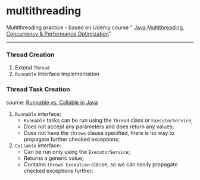 # multithreading
Multithreading practice - based on Udemy course " [Java Multithreading, Concurrency &amp; Performance Optimization](https://www.udemy.com/course/java-multithreading-concurrency-performance-optimization/)"

----
### Thread Creation
1. Extend `Thread`
2. `Runnable` Interface Implementation

### Thread Task Creation
source: [Runnable vs. Callable in Java](https://www.baeldung.com/java-runnable-callable)
1. `Runnable` interface:  
   + `Runnable` tasks can be run using the `Thread` class or `ExecutorService`;
   + Does not accept any parameters and does return any values;
   + Does not have the `throws` clause specified, there is no way to propagate further checked exceptions;
2. `Callable` interface:  
   + Can be run only using the `ExecutorService`;
   + Returns a generic value;
   + Contains `throws Exception` clause, so we can easily propagate checked exceptions further;
   
